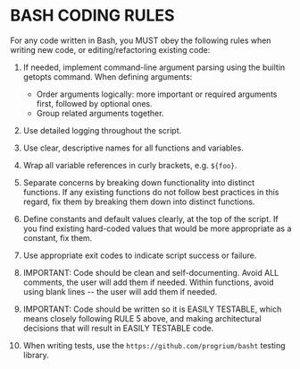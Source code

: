 # BASH CODING RULES

For any code written in Bash, you MUST obey the following rules when writing new code, or editing/refactoring existing code:

1. If needed, implement command-line argument parsing using the builtin getopts command. When defining arguments:
   * Order arguments logically: more important or required arguments first, followed by optional ones.
   * Group related arguments together.

2. Use detailed logging throughout the script.

3. Use clear, descriptive names for all functions and variables.

4. Wrap all variable references in curly brackets, e.g. `${foo}`.

5. Separate concerns by breaking down functionality into distinct functions. If any existing  functions do not follow best practices in this regard, fix them by breaking them down into distinct functions.

6. Define constants and default values clearly, at the top of the script. If you find existing hard-coded values that would be more appropriate as a constant, fix them.

7. Use appropriate exit codes to indicate script success or failure.

8. IMPORTANT: Code should be clean and self-documenting. Avoid ALL comments, the user will add them if needed. Within functions, avoid using blank lines -- the user will add them if needed.

9. IMPORTANT: Code should be written so it is EASILY TESTABLE, which means closely following RULE 5 above, and making architectural decisions that will result in EASILY TESTABLE code.

10. When writing tests, use the `https://github.com/progrium/basht` testing library.

